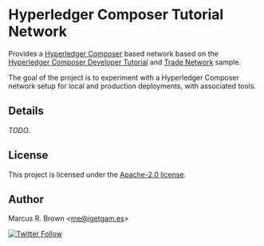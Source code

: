# Hyperledger Composer Tutorial Network

Provides a [Hyperledger Composer](https://hyperledger.github.io/composer/) based network based on the [Hyperledger Composer Developer Tutorial](https://hyperledger.github.io/composer/tutorials/developer-tutorial.html) and [Trade Network](https://github.com/hyperledger/composer-sample-networks/tree/v0.16.x/packages/trade-network) sample.

The goal of the project is to experiment with a Hyperledger Composer network setup for local and production deployments, with associated tools.

## Details

_TODO_.

## License

This project is licensed under the [Apache-2.0 license](LICENSE.md).

## Author

Marcus R. Brown <<me@igetgam.es>>

[![Twitter Follow][twitter-follow-badge]][twitter-url]

[twitter-follow-badge]: https://img.shields.io/twitter/follow/igetgames.svg?style=social&label=Follow%20%40igetgames
[twitter-url]: https://twitter.com/igetgames
